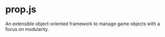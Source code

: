 # prop.js
An extensible object-oriented framework to manage game objects with a focus on modularity.
